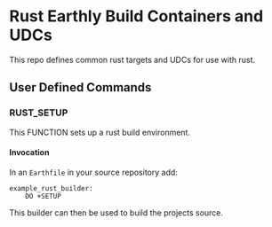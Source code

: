 # Rust Earthly Build Containers and UDCs

<!-- cspell: words rustup -->

This repo defines common rust targets and UDCs for use with rust.

## User Defined Commands

### RUST_SETUP

This FUNCTION sets up a rust build environment.

#### Invocation

In an `Earthfile` in your source repository add:

```Earthfile
example_rust_builder:
    DO +SETUP
```

This builder can then be used to build the projects source.
